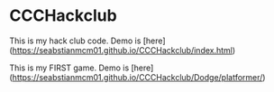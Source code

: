 # CCCHackclub

This is my hack club code. Demo is [here] (https://seabstianmcm01.github.io/CCCHackclub/index.html)

This is my FIRST game. Demo is [here] (https://seabstianmcm01.github.io/CCCHackclub/Dodge/platformer/)

